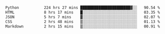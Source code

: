 <!--START_SECTION:waka-->

```txt
Python           224 hrs 27 mins ██████████████████████▓░░   90.54 %
HTML             8 hrs 17 mins   █░░░░░░░░░░░░░░░░░░░░░░░░   03.35 %
JSON             5 hrs 7 mins    ▓░░░░░░░░░░░░░░░░░░░░░░░░   02.07 %
CSS              2 hrs 48 mins   ▒░░░░░░░░░░░░░░░░░░░░░░░░   01.13 %
Markdown         2 hrs 15 mins   ▒░░░░░░░░░░░░░░░░░░░░░░░░   00.91 %
```

<!--END_SECTION:waka-->
